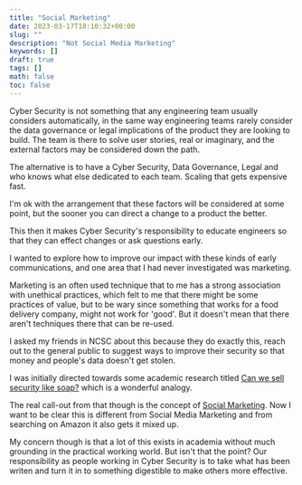 ```yaml
---
title: "Social Marketing"
date: 2023-03-17T18:10:32+00:00
slug: ""
description: "Not Social Media Marketing"
keywords: []
draft: true
tags: []
math: false
toc: false
---
```


Cyber Security is not something that any engineering team usually considers automatically, in the same way engineering teams rarely consider the data governance or legal implications of the product they are looking to build. The team is there to solve user stories, real or imaginary, and the external factors may be considered down the path.

The alternative is to have a Cyber Security, Data Governance, Legal and who knows what else dedicated to each team. Scaling that gets expensive fast.

I'm ok with the arrangement that these factors will be considered at some point, but the sooner you can direct a change to a product the better.

This then it makes Cyber Security's responsibility to educate engineers so that they can effect changes or ask questions early.

I wanted to explore how to improve our impact with these kinds of early communications, and one area that I had never investigated was marketing.

Marketing is an often used technique that to me has a strong association with unethical practices, which felt to me that there might be some practices of value, but to be wary since something that works for a food delivery company, might not work for 'good'. But it doesn't mean that there aren't techniques there that can be re-used.

I asked my friends in NCSC about this because they do exactly this, reach out to the general public to suggest ways to improve their security so that money and people's data doesn't get stolen.

I was initially directed towards some academic research titled [Can we sell security like soap?](https://www.semanticscholar.org/paper/Can-we-sell-security-like-soap%3A-a-new-approach-to-Ashenden-Lawrence/453101f65188b8f4bedafb3fe2fb267c969993e4#citing-papers) which is a wonderful analogy. 

The real call-out from that though is the concept of [Social Marketing](https://en.m.wikipedia.org/wiki/Social_marketing). Now I want to be clear this is different from Social Media Marketing and from searching on Amazon it also gets it mixed up.

My concern though is that a lot of this exists in academia without much grounding in the practical working world. But isn't that the point? Our responsibility as people working in Cyber Security is to take what has been writen and turn it in to something digestible to make others more effective.
